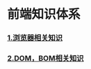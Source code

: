 # 前端知识体系



### [1.浏览器相关知识](study/frontend/browser.md)
### [2.DOM，BOM相关知识](study/frontend/dombom.md)

